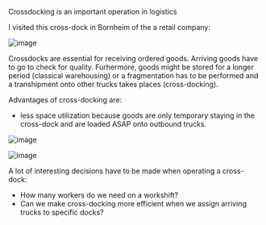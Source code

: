

Crossdocking is an important operation in logistics


I visited this cross-dock in Bornheim of the a retail company:

![image](https://user-images.githubusercontent.com/29587190/150125900-1140b716-be98-424d-898e-638ee7f12715.png)

Crossdocks are essential for receiving ordered goods. Arriving goods have to go to check for quality. Furhermore, goods might be stored for a longer period (classical warehousing) or a fragmentation has to be performed and a transhipment onto other trucks takes places (cross-docking). 

Advantages of cross-docking are:
- less space utilization because goods are only temporary staying in the cross-dock and are loaded ASAP onto outbound trucks.

![image](https://user-images.githubusercontent.com/29587190/150128694-30b4fd5e-b6d3-4ff1-be13-bc4698481e53.png)


![image](https://user-images.githubusercontent.com/29587190/150127216-7c39bc64-57e1-4bec-a7b1-94d622956db7.png)

A lot of interesting decisions have to be made when operating a cross-dock:
- How many workers do we need on a workshift?
- Can we make cross-docking more efficient when we assign arriving trucks to specific docks?
